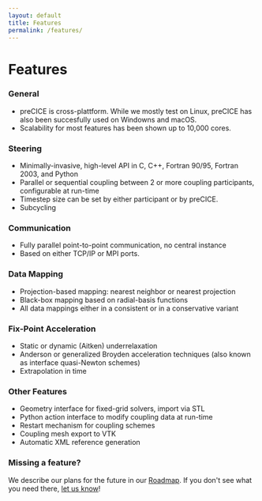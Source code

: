 ```yaml
---
layout: default
title: Features
permalink: /features/
---
```


# Features

### General
+ preCICE is cross-plattform. While we mostly test on Linux, preCICE has also been succesfully used on Windowns and macOS.
+ Scalability for most features has been shown up to 10,000 cores.

### Steering
+ Minimally-invasive, high-level API in C, C++, Fortran 90/95, Fortran 2003, and Python
+ Parallel or sequential coupling between 2 or more coupling participants, configurable at run-time
+ Timestep size can be set by either participant or by preCICE.
+ Subcycling

### Communication
+ Fully parallel point-to-point communication, no central instance
+ Based on either TCP/IP or MPI ports.

### Data Mapping
+ Projection-based mapping: nearest neighbor or nearest projection
+ Black-box mapping based on radial-basis functions
+ All data mappings either in a consistent or in a conservative variant

### Fix-Point Acceleration
+ Static or dynamic (Aitken) underrelaxation
+ Anderson or generalized Broyden acceleration techniques (also known as interface quasi-Newton schemes)
+ Extrapolation in time

### Other Features
+ Geometry interface for fixed-grid solvers, import via STL
+ Python action interface to modify coupling data at run-time
+ Restart mechanism for coupling schemes
+ Coupling mesh export to VTK
+ Automatic XML reference generation

### Missing a feature?
We describe our plans for the future in our [Roadmap](https://github.com/precice/precice/wiki/Roadmap). If you don't see what you need there, [let us know](../resources/#contact)!

